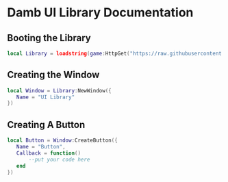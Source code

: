 # Damb UI Library Documentation

## Booting the Library
```lua
local Library = loadstring(game:HttpGet("https://raw.githubusercontent.com/UI-L1braries/UI-Libraries/main/Sources/Damb-SRC.lua"))()
```

## Creating the Window
```lua
local Window = Library:NewWindow({
   Name = "UI Library"
})
```

## Creating A Button
```lua
local Button = Window:CreateButton({
   Name = "Button",
   Callback = function()
       --put your code here
   end
})
```
